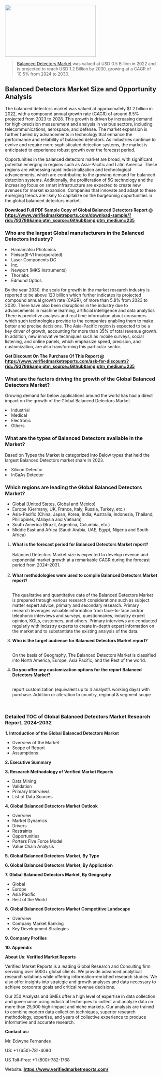 <img src="https://ffe5etoiles.com/wp-content/uploads/2024/12/MST1-300x171.png" alt="" width="300" height="171" class="alignnone size-medium wp-image-20088" /><blockquote><p><p><a href="https://www.verifiedmarketreports.com/download-sample/?rid=793786&utm_source=Github&utm_medium=235" target="_blank">Balanced Detectors Market</a> was valued at USD 0.5 Billion in 2022 and is projected to reach USD 1.2 Billion by 2030, growing at a CAGR of 10.5% from 2024 to 2030.</p></blockquote><p><h2>Balanced Detectors Market Size and Opportunity Analysis</h2><p>The balanced detectors market was valued at approximately $1.2 billion in 2022, with a compound annual growth rate (CAGR) of around 8.5% projected from 2023 to 2028. This growth is driven by increasing demand for high-precision measurement and analysis in various sectors, including telecommunications, aerospace, and defense. The market expansion is further fueled by advancements in technology that enhance the performance and reliability of balanced detectors. As industries continue to evolve and require more sophisticated detection systems, the market is anticipated to experience robust growth over the forecast period.</p><p>Opportunities in the balanced detectors market are broad, with significant potential emerging in regions such as Asia-Pacific and Latin America. These regions are witnessing rapid industrialization and technological advancements, which are contributing to the growing demand for balanced detection systems. Additionally, the proliferation of 5G technology and the increasing focus on smart infrastructure are expected to create new avenues for market expansion. Companies that innovate and adapt to these emerging trends are likely to capitalize on the burgeoning opportunities in the global balanced detectors market.</p></p><p class=""><strong>Download Full PDF Sample Copy of Global Balanced Detectors Report @ <a href="https://www.verifiedmarketreports.com/download-sample/?rid=793786&amp;utm_source=Github&amp;utm_medium=235" target="_blank">https://www.verifiedmarketreports.com/download-sample/?rid=793786&amp;utm_source=Github&amp;utm_medium=235</a></strong></p><h3 id="" class="">Who are the largest Global manufacturers in the Balanced Detectors industry?</h3><p><li>Hamamatsu Photonics</li><li> Finisar(II-VI Incorporated)</li><li> Laser Components DG</li><li> Inc.</li><li> Newport (MKS Instruments)</li><li> Thorlabs</li><li> Edmund Optics</li></p><div class=""><div class="" dir="" data-message-author-role="" data-message-id="" data-message-model-slug=""><div class=""><div class=""><div class=""><div class="" dir="" data-message-author-role="" data-message-id="" data-message-model-slug=""><div class=""><div class=""><p>By the year 2030, the scale for growth in the market research industry is reported to be above 120 billion which further indicates its projected compound annual growth rate (CAGR), of more than 5.8% from 2023 to 2030. There have also been disruptions in the industry due to advancements in machine learning, artificial intelligence and data analytics There is predictive analysis and real time information about consumers which such technologies provide to the companies enabling them to make better and precise decisions. The Asia-Pacific region is expected to be a key driver of growth, accounting for more than 35% of total revenue growth. In addition, new innovative techniques such as mobile surveys, social listening, and online panels, which emphasize speed, precision, and customization, are also transforming this particular sector.</p><p><strong>Get Discount On The Purchase Of This Report @&nbsp; <a href="https://www.verifiedmarketreports.com/ask-for-discount/?rid=793786&amp;utm_source=Github&amp;utm_medium=235" target="_blank">https://www.verifiedmarketreports.com/ask-for-discount/?rid=793786&amp;utm_source=Github&amp;utm_medium=235</a></strong></p></div></div></div></div></div></div></div></div><h3 id="" class="">What are the factors driving the growth of the Global Balanced Detectors Market?</h3><p id="" class="">Growing demand for below applications around the world has had a direct impact on the growth of the Global Balanced Detectors Market</p><p id="" class=""><li>Industrial</li><li> Medical</li><li> Electronic</li><li> Others</li></p><h3 id="" class="">What are the types of Balanced Detectors available in the Market?</h3><p id="" class="">Based on Types the Market is categorized into Below types that held the largest Balanced Detectors market share In 2023.</p><p id="" class=""><li>Silicon Detector</li><li> InGaAs Detector</li></p><h3 id="" class="">Which regions are leading the Global Balanced Detectors Market?</h3><ul><li>Global (United States, Global and Mexico)</li><li>Europe (Germany, UK, France, Italy, Russia, Turkey, etc.)</li><li>Asia-Pacific (China, Japan, Korea, India, Australia, Indonesia, Thailand, Philippines, Malaysia and Vietnam)</li><li>South America (Brazil, Argentina, Columbia, etc.)</li><li>Middle East and Africa (Saudi Arabia, UAE, Egypt, Nigeria and South Africa)</li></ul><p><ol><li><strong>What is the forecast period for Balanced Detectors Market report?<br /></strong><br /><span data-sheets-root="1" data-sheets-value="{&quot;1&quot;:2,&quot;2&quot;:&quot;XXXX size is expected to develop revenue and exponential market growth at a remarkable CAGR during the forecast period from 2024&ndash;2030.&quot;}" data-sheets-userformat="{&quot;2&quot;:12674,&quot;4&quot;:{&quot;1&quot;:2,&quot;2&quot;:16776960},&quot;10&quot;:2,&quot;11&quot;:0,&quot;15&quot;:&quot;Arial&quot;,&quot;16&quot;:12}">Balanced Detectors Market size is expected to develop revenue and exponential market growth at a remarkable CAGR during the forecast period from 2024&ndash;2031.</span><br /><br /></li><li><strong>What methodologies were used to compile Balanced Detectors Market report?<br /><br /></strong><p>The qualitative and quantitative data of the&nbsp;Balanced Detectors Market is prepared through various research considerations such as subject matter expert advice, primary and secondary research. Primary research leverages valuable information from face-to-face and/or telephonic interviews and surveys, questionnaires, industry expert opinion, KOLs, customers, and others. Primary interviews are conducted regularly with industry experts to create in-depth expert information on the market and to substantiate the existing analysis of the data.&nbsp;</p></li><li><strong>Who is the target audience for Balanced Detectors Market report?<br /><br /></strong><p>On the basis of Geography, The&nbsp;Balanced Detectors Market is classified into North America, Europe, Asia Pacific, and the Rest of the world.</p></li><li><strong>Do you offer any customization options for the report Balanced Detectors Market?<br /><br /></strong><p>report customization (equivalent up to 4 analyst&rsquo;s working days) with purchase. Addition or alteration to country, regional &amp; segment scope</p><p>&nbsp;</p></li></ol></p><h3 id="" class="">Detailed TOC of Global Balanced Detectors Market Research Report, 2024-2032</h3><p id="" class=""><strong>1. Introduction of the Global Balanced Detectors Market</strong></p><ul><li>Overview of the Market</li><li>Scope of Report</li><li>Assumptions</li></ul><p id="" class=""><strong>2. Executive Summary</strong></p><p id="" class=""><strong>3. Research Methodology of&nbsp;Verified Market Reports</strong></p><ul><li>Data Mining</li><li>Validation</li><li>Primary Interviews</li><li>List of Data Sources</li></ul><p id="" class=""><strong>4. Global Balanced Detectors Market Outlook</strong></p><ul><li>Overview</li><li>Market Dynamics</li><li>Drivers</li><li>Restraints</li><li>Opportunities</li><li>Porters Five Force Model</li><li>Value Chain Analysis</li></ul><p id="" class=""><strong>5. Global Balanced Detectors Market, By&nbsp;Type</strong></p><p id="" class=""><strong>6. Global Balanced Detectors Market, By Application</strong></p><p id="" class=""><strong>7. Global Balanced Detectors Market, By Geography</strong></p><ul><li>Global</li><li>Europe</li><li>Asia Pacific</li><li>Rest of the World</li></ul><p id="" class=""><strong>8. Global Balanced Detectors Market Competitive Landscape</strong></p><ul><li>Overview</li><li>Company Market Ranking</li><li>Key Development Strategies</li></ul><p id="" class=""><strong>9. Company Profiles</strong></p><p id="" class=""><strong>10. Appendix</strong></p><p id="" class=""><strong>About Us: Verified Market Reports</strong></p><p id="" class="">Verified Market Reports is a leading Global Research and Consulting firm servicing over 5000+ global clients. We provide advanced analytical research solutions while offering information-enriched research studies. We also offer insights into strategic and growth analyses and data necessary to achieve corporate goals and critical revenue decisions.</p><p id="" class="">Our 250 Analysts and SMEs offer a high level of expertise in data collection and governance using industrial techniques to collect and analyze data on more than 25,000 high-impact and niche markets. Our analysts are trained to combine modern data collection techniques, superior research methodology, expertise, and years of collective experience to produce informative and accurate research.</p><p id="" class=""><strong>Contact us:</strong></p><p id="" class="">Mr. Edwyne Fernandes</p><p id="" class="">US: +1 (650)-781-4080</p><p id="" class="">US Toll-Free: +1 (800)-782-1768</p><p id="" class="">Website: <a target="" data-test-app-aware-link=""><strong>https://www.verifiedmarketreports.com/</strong></a></p>
